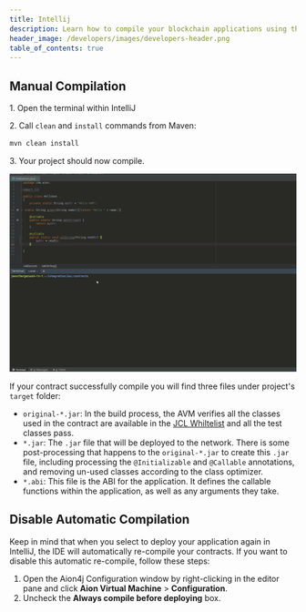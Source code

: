 ```yaml
---
title: Intellij
description: Learn how to compile your blockchain applications using the IntelliJ IDE and the Aion4j plugin. In IntelliJ, each contract is compiled before it is deployed. During your development cycle, it is very unlikely that you will need to manually compile a contract within IntelliJ. However, if you do find the need to compile a contract without deploying it, then follow this process.
header_image: /developers/images/developers-header.png
table_of_contents: true
---
```


## Manual Compilation

1\. Open the terminal within IntelliJ

2\. Call `clean` and `install` commands from Maven:

```bash
mvn clean install
```

3\. Your project should now compile.

![Manually ](/developers/basics/compile/images/intellij-compile.gif)

If your contract successfully compile you will find three files under project's `target` folder:

- `original-*.jar`: In the build process, the AVM verifies all the classes used in the contract are available in the [JCL Whiltelist](/developers/fundamentals/jcl-whitelist) and all the test classes pass.  
- `*.jar`: The `.jar` file that will be deployed to the network. There is some post-processing that happens to the `original-*.jar` to create this `.jar` file, including processing the `@Initializable` and `@Callable` annotations, and removing un-used classes according to the class optimizer.
- `*.abi`: This file is the ABI for the application. It defines the callable functions within the application, as well as any arguments they take.

## Disable Automatic Compilation

Keep in mind that when you select to deploy your application again in IntelliJ, the IDE will automatically re-compile your contracts. If you want to disable this automatic re-compile, follow these steps:

1. Open the Aion4j Configuration window by right-clicking in the editor pane and click **Aion Virtual Machine** > **Configuration**.
2. Uncheck the **Always compile before deploying** box.
